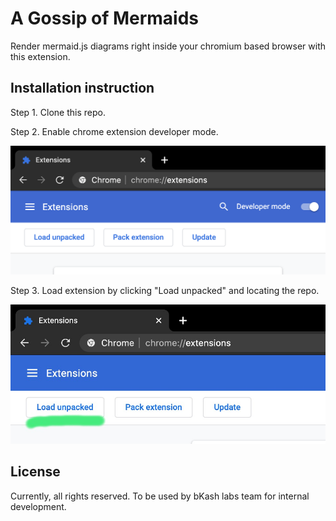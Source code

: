 # A Gossip of Mermaids

Render mermaid.js diagrams right inside your chromium based browser with this extension.

## Installation instruction

Step 1. Clone this repo.

Step 2. Enable chrome extension developer mode.

![Enable dev mode](docs/demo-dev-mode.png "Enable dev mode")

Step 3. Load extension by clicking "Load unpacked" and locating the repo.

![Load extension](docs/demo-load-extension.jpg "Load extension")

## License

Currently, all rights reserved. To be used by bKash labs team for internal development.

